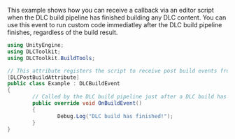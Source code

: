 This example shows how you can receive a callback via an editor script when the DLC build pipeline has finished building any DLC content. You can use this event to run custom code immediatley after the DLC build pipeline finishes, regardless of the build result.
```cs
using UnityEngine;
using DLCToolkit;
using DLCToolkit.BuildTools;

// This attribute registers the script to receive post build events from the DLC build pipeline
[DLCPostBuildAttribute]
public class Example : DLCBuildEvent
{
        // Called by the DLC build pipeline just after a DLC build has finished
        public override void OnBuildEvent()
        {
                Debug.Log("DLC build has finished!");
        }
}
```

